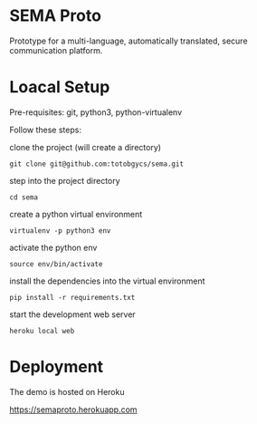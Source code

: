 # SEMA Proto

Prototype for a multi-language, automatically translated, secure communication platform.

# Loacal Setup

Pre-requisites: git, python3, python-virtualenv

Follow these steps:

clone the project (will create a directory)

    git clone git@github.com:totobgycs/sema.git

step into the project directory

    cd sema

create a python virtual environment

    virtualenv -p python3 env

activate the python env

    source env/bin/activate

install the dependencies into the virtual environment

    pip install -r requirements.txt

start the development web server

    heroku local web

# Deployment

The demo is hosted on Heroku

https://semaproto.herokuapp.com
